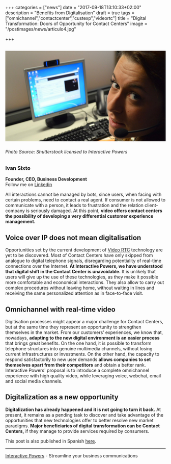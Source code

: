 +++
categories = ["news"]
date = "2017-09-18T13:10:33+02:00"
description = "Benefits from Digitalisation"
draft = true
tags = ["omnichannel","contactcenter","custexp","videortc"]
title = "Digital Transformation: Doors of Opportunity for Contact Centers"
image = "/postimages/news/articulo4.jpg"

+++

![article4](/postimages/news/articulo4.jpg)
------------
###### Photo Source: Shutterstock licensed to Interactive Powers

###	Ivan Sixto  
**Founder, CEO, Business Development**  
Follow me on [Linkedin](https://www.linkedin.com/in/isixto/)

All interactions cannot be managed by bots, since users, when facing with certain problems, need to contact a real agent. If consumer is not allowed to communicate with a person, it leads to frustration and the relation client-company is seriously damaged. At this point, **video offers contact centers the possibility of developing a very differential customer experience management.**


## Voice over IP does not mean digitalisation

Opportunities set by the current development of [Video RTC](http://blog.ivrpowers.com/post/products/video-rtc/) technology are yet to be discovered. Most of Contact Centers have only skipped from analogue to digital telephone signals, disregarding potentiality of real-time connections over the Internet. **At Interactive Powers, we have understood that digital shift in the Contact Center is unavoidable.** It is unlikely that users will give up the use of these technologies, as they make it possible more comfortable and economical interactions. They also allow to carry out complex procedures without leaving home, without waiting in lines and receiving the same personalized attention as in face-to-face visit.


## Omnichannel with real-time video

Digitisation processes might appear a major challenge for Contact Centers, but at the same time they represent an opportunity to strengthen themselves in the market. From our customers’ experiences, we know that, nowadays, **adapting to the new digital environment is an easier process** that brings great benefits. On the one hand, it is possible to transform telephone structures into genuine multimedia channels, without losing current infrastructures or investments. On the other hand, the capacity to respond satisfactorily to new user demands **allows companies to set themselves apart from their competitors** and obtain a better rank. Interactive Powers' proposal is to introduce a complete omnichannel experience with high quality video, while leveraging voice, webchat, email and social media channels.


## Digitalization as a new opportunity

**Digitalization has already happened and it is not going to turn it back.** At present, it remains as a pending task to discover and take advantage of the opportunities that new technologies offer to better resolve new market paradigms. **Major beneficiaries of digital transformation can be Contact Centers,** if they manage to provide services required by consumers.



This post is also published in Spanish [here](https://www.linkedin.com/pulse/transformaci%C3%B3n-digital-una-ventana-de-oportunidades-para-iv%C3%A1n-sixto?trk=mp-reader-card).

---
[Interactive Powers](http://www.ivrpowers.com/) - Streamline your business communications

